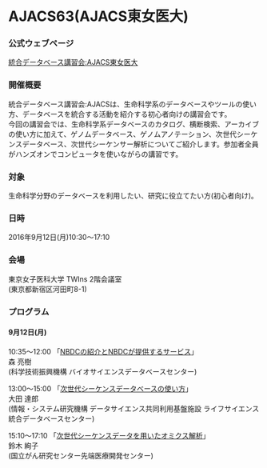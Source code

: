 # AJACS63(AJACS東女医大)

### 公式ウェブページ
[統合データベース講習会:AJACS東女医大](http://events.biosciencedbc.jp/training/ajacs63)  

### 開催概要
統合データベース講習会:AJACSは、生命科学系のデータベースやツールの使い方、データベースを統合する活動を紹介する初心者向けの講習会です。  
今回の講習会では、生命科学系データベースのカタログ、横断検索、アーカイブの使い方に加えて、ゲノムデータベース、ゲノムアノテーション、次世代シーケンスデータベース、次世代シーケンサー解析についてご紹介します。参加者全員がハンズオンでコンピュータを使いながらの講習です。  

### 対象
生命科学分野のデータベースを利用したい、研究に役立てたい方(初心者向け)。  

### 日時
2016年9月12日(月)10:30～17:10  

### 会場
東京女子医科大学 TWIns 2階会議室  
(東京都新宿区河田町8-1)  

### プログラム
#### 9月12日(月)
10:35～12:00 「[NBDCの紹介とNBDCが提供するサービス](https://github.com/AJACS-training/AJACS63/blob/master/01_mori/)」  
森 亮樹  
(科学技術振興機構 バイオサイエンスデータベースセンター)  

13:00～15:00 「[次世代シーケンスデータベースの使い方](https://github.com/AJACS-training/AJACS63/blob/master/02_ohta/)」  
大田 達郎  
(情報・システム研究機構 データサイエンス共同利用基盤施設 ライフサイエンス統合データベースセンター)  

15:10～17:10 「[次世代シーケンスデータを用いたオミクス解析](https://github.com/AJACS-training/AJACS62/blob/master/03_suzuki/)」  
鈴木 絢子  
(国立がん研究センター先端医療開発センター)  
